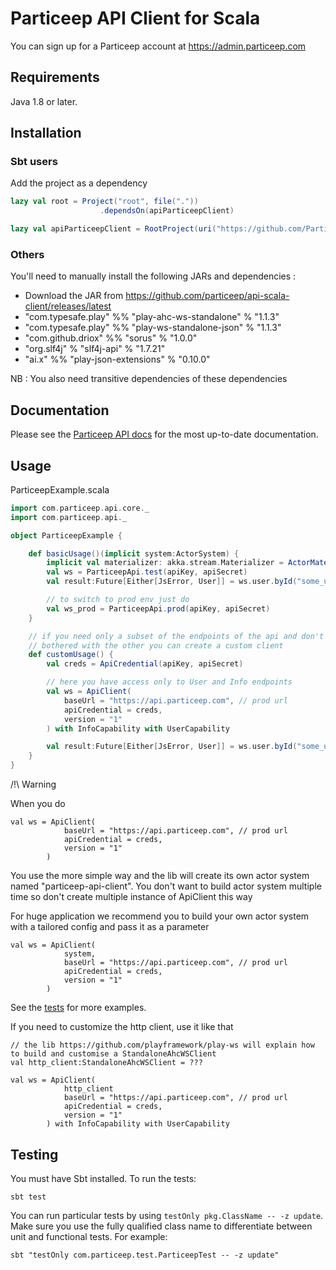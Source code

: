 # Particeep API Client for Scala

You can sign up for a Particeep account at https://admin.particeep.com

## Requirements

Java 1.8 or later.

## Installation

### Sbt users

Add the project as a dependency

```scala
lazy val root = Project("root", file("."))
                    .dependsOn(apiParticeepClient)

lazy val apiParticeepClient = RootProject(uri("https://github.com/Particeep/api-sdk-scala.git#feature/stand_alone"))

```

### Others

You'll need to manually install the following JARs and dependencies :

* Download the JAR from https://github.com/particeep/api-scala-client/releases/latest
* "com.typesafe.play" %% "play-ahc-ws-standalone"          % "1.1.3"
* "com.typesafe.play" %% "play-ws-standalone-json"         % "1.1.3"
* "com.github.driox"  %% "sorus"      % "1.0.0"
* "org.slf4j"         %  "slf4j-api"  % "1.7.21"
* "ai.x"              %% "play-json-extensions"            % "0.10.0"

NB : You also need transitive dependencies of these dependencies

## Documentation

Please see the [Particeep API docs](https://www.particeep.com/en/docs) for the most up-to-date documentation.

## Usage

ParticeepExample.scala

```scala
import com.particeep.api.core._
import com.particeep.api._

object ParticeepExample {

    def basicUsage()(implicit system:ActorSystem) {
        implicit val materializer: akka.stream.Materializer = ActorMaterializer()
        val ws = ParticeepApi.test(apiKey, apiSecret)
        val result:Future[Either[JsError, User]] = ws.user.byId("some_user_id")

        // to switch to prod env just do
        val ws_prod = ParticeepApi.prod(apiKey, apiSecret)
    }

    // if you need only a subset of the endpoints of the api and don't want to be
    // bothered with the other you can create a custom client
    def customUsage() {
        val creds = ApiCredential(apiKey, apiSecret)

        // here you have access only to User and Info endpoints
        val ws = ApiClient(
            baseUrl = "https://api.particeep.com", // prod url
            apiCredential = creds,
            version = "1"
        ) with InfoCapability with UserCapability

        val result:Future[Either[JsError, User]] = ws.user.byId("some_user_id")
    }
}
```

/!\ Warning

When you do
```
val ws = ApiClient(
            baseUrl = "https://api.particeep.com", // prod url
            apiCredential = creds,
            version = "1"
        )
```
You use the more simple way and the lib will create its own actor system named "particeep-api-client".
You don't want to build actor system multiple time so don't create multiple instance of ApiClient this way

For huge application we recommend you to build your own actor system with a tailored config and pass it as a parameter

```
val ws = ApiClient(
            system,
            baseUrl = "https://api.particeep.com", // prod url
            apiCredential = creds,
            version = "1"
        )
```


See the [tests](https://github.com/particeep/api-scala-client/blob/master/src/test/scala/com/particeep/test) for more examples.

If you need to customize the http client, use it like that

```
// the lib https://github.com/playframework/play-ws will explain how to build and customise a StandaloneAhcWSClient
val http_client:StandaloneAhcWSClient = ???

val ws = ApiClient(
            http_client
            baseUrl = "https://api.particeep.com", // prod url
            apiCredential = creds,
            version = "1"
        ) with InfoCapability with UserCapability

```



## Testing

You must have Sbt installed. To run the tests:

    sbt test

You can run particular tests by using `testOnly pkg.ClassName -- -z update`. Make sure you use the fully qualified class name to differentiate between
unit and functional tests. For example:

    sbt "testOnly com.particeep.test.ParticeepTest -- -z update"
